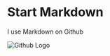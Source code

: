 # Start Markdown

I use Markdown on Github

![Github Logo](https://1000logos.net/wp-content/uploads/2021/05/GitHub-logo.png)

